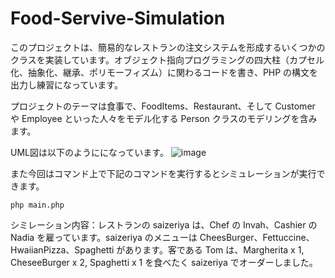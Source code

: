 # Food-Servive-Simulation

このプロジェクトは、簡易的なレストランの注文システムを形成するいくつかのクラスを実装しています。オブジェクト指向プログラミングの四大柱（カプセル化、抽象化、継承、ポリモーフィズム）に関わるコードを書き、PHP の構文を出力し練習になっています。

プロジェクトのテーマは食事で、FoodItems、Restaurant、そして Customer や Employee といった人々をモデル化する Person クラスのモデリングを含みます。

UML図は以下のようにになっています。
![image](https://github.com/user-attachments/assets/cd75fec6-7936-4171-a88c-393645d59f4d)


また今回はコマンド上で下記のコマンドを実行するとシミュレーションが実行できます。
```
php main.php
```

シミレーション内容：レストランの saizeriya は、Chef の Invah、Cashier の Nadia を雇っています。saizeriya のメニューは CheesBurger、Fettuccine、HwaiianPizza、Spaghetti があります。客である Tom は、Margherita x 1, CheseeBurger x 2, Spaghetti x 1 を食べたく saizeriya でオーダーしました。

